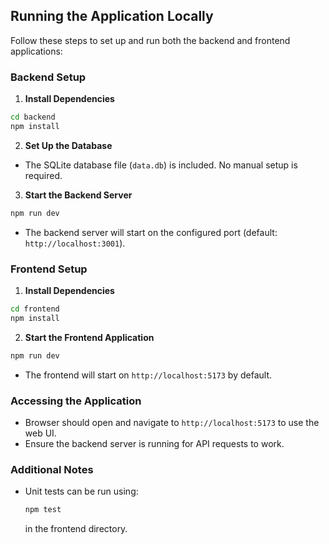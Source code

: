 ## Running the Application Locally

Follow these steps to set up and run both the backend and frontend applications:

### Backend Setup

1. **Install Dependencies**

```bash
cd backend
npm install
```

2. **Set Up the Database**

- The SQLite database file (`data.db`) is included. No manual setup is required.

3. **Start the Backend Server**

```bash
npm run dev
```

- The backend server will start on the configured port (default: `http://localhost:3001`).

### Frontend Setup

1. **Install Dependencies**

```bash
cd frontend
npm install
```

2. **Start the Frontend Application**

```bash
npm run dev
```

- The frontend will start on `http://localhost:5173` by default.

### Accessing the Application

- Browser should open and navigate to `http://localhost:5173` to use the web UI.
- Ensure the backend server is running for API requests to work.

### Additional Notes

- Unit tests can be run using:
  ```bash
  npm test
  ```
  in the frontend directory.
